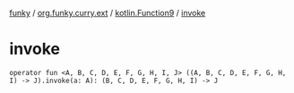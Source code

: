 [funky](../../index.md) / [org.funky.curry.ext](../index.md) / [kotlin.Function9](index.md) / [invoke](.)

# invoke

`operator fun <A, B, C, D, E, F, G, H, I, J> ((A, B, C, D, E, F, G, H, I) -> J).invoke(a: A): (B, C, D, E, F, G, H, I) -> J`